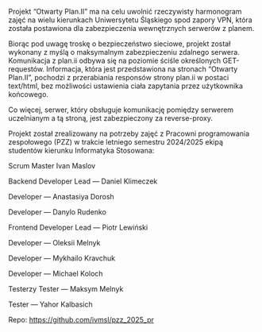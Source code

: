 Projekt “Otwarty Plan.II” ma na celu uwolnić rzeczywisty harmonogram zajęć na wielu kierunkach Uniwersytetu Śląskiego spod zapory VPN, która została postawiona dla zabezpieczenia wewnętrznych serwerów z planem.

Biorąc pod uwagę troskę o bezpieczeństwo sieciowe, projekt został wykonany z myślą o maksymalnym zabezpieczeniu zdalnego serwera. Komunikacja z plan.ii odbywa się na poziomie ściśle określonych GET-requestów. Informacja, która jest przedstawiona na stronach “Otwarty Plan.II”, pochodzi z przerabiania responsów strony plan.ii w postaci text/html, bez możliwości ustawienia ciała zapytania przez użytkownika końcowego.

Co więcej, serwer, który obsługuje komunikację pomiędzy serwerem uczelnianym a tą stroną, jest zabezpieczony za reverse-proxy.

Projekt został zrealizowany na potrzeby zajęć z Pracowni programowania zespołowego (PZZ) w trakcie letniego semestru 2024/2025 ekipą studentów kierunku Informatyka Stosowana:

Scrum Master
Ivan Maslov

Backend
Developer Lead — Daniel Klimeczek

Developer — Anastasiya Dorosh

Developer — Danylo Rudenko

Frontend
Developer Lead — Piotr Lewiński

Developer — Oleksii Melnyk

Developer — Mykhailo Kravchuk

Developer — Michael Koloch

Testerzy
Tester — Maksym Melnyk

Tester — Yahor Kalbasich

Repo: https://github.com/ivmsl/pzz_2025_pr
